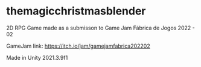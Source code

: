 # themagicchristmasblender
2D RPG Game made as a submisson to Game Jam Fábrica de Jogos 2022 - 02

GameJam link: https://itch.io/jam/gamejamfabrica202202

Made in Unity 2021.3.9f1
